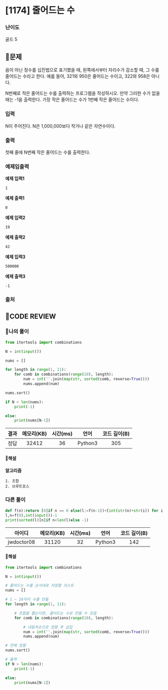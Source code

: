# [1174] 줄어드는 수

### **난이도**
골드 5
## **📝문제**
음이 아닌 정수를 십진법으로 표기했을 때, 왼쪽에서부터 자리수가 감소할 때, 그 수를 줄어드는 수라고 한다. 예를 들어, 321와 950은 줄어드는 수이고, 322와 958은 아니다.

N번째로 작은 줄어드는 수를 출력하는 프로그램을 작성하시오. 만약 그러한 수가 없을 때는 -1을 출력한다. 가장 작은 줄어드는 수가 1번째 작은 줄어드는 수이다.
### **입력**
N이 주어진다. N은 1,000,000보다 작거나 같은 자연수이다.
### **출력**
첫째 줄에 N번째 작은 줄어드는 수를 출력한다.
### **예제입출력**

**예제 입력1**

```
1
```

**예제 출력1**

```
0
```

**예제 입력2**

```
19
```

**예제 출력2**

```
42
```

**예제 입력3**

```
500000
```

**예제 출력3**

```
-1
```

### **출처**

## **🧐CODE REVIEW**

### **🧾나의 풀이**

```python
from itertools import combinations

N = int(input())

nums = []

for length in range(1, 11):
    for comb in combinations(range(10), length):
        num = int(''.join(map(str, sorted(comb, reverse=True))))
        nums.append(num)

nums.sort()

if N > len(nums):
    print(-1)

else:
    print(nums[N-1])
```

결과	| 메모리(KB) |	시간(ms) |	언어 |	코드 길이(B)
:----:|:-----:|:-----:|:-----:|:--------:
정답|32412|36|Python3|305
#### **📝해설**

**알고리즘**
```
1. 조합
2. 브루트포스
```

### **다른 풀이**

```python
def f(n):return [0]if n == 0 else(l:=f(n-1))+[int(str(n)+str(i)) for i in l]+[n]
l,n=f(9),int(input())-1
print(sorted(l)[n]if n<len(l)else -1)
```

아이디 | 메모리(KB) |	시간(ms) |	언어 |	코드 길이(B) 
:-----:|:-----:|:-----:|:----:|:--------:
jwdoctor08|31120|32|Python3|142
#### **📝해설**

```python
from itertools import combinations

N = int(input())

# 줄어드는 수를 순서대로 저장할 리스트
nums = []

# 1 ~ 10자리 수를 만듦
for length in range(1, 11):

    # 조합을 뽑는다면, 줄어드는 수로 만들 수 있음
    for comb in combinations(range(10), length):

        # 내림차순으로 정렬 후 삽입
        num = int(''.join(map(str, sorted(comb, reverse=True))))
        nums.append(num)

# 전체 정렬
nums.sort()

# 출력
if N > len(nums):
    print(-1)

else:
    print(nums[N-1])
```